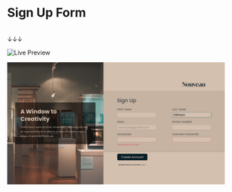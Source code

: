 # Sign Up Form
<br />
↓↓↓
<br />

![Live Preview](https://acdeguia.github.io/sign-up-form)

![Screenshot](https://github.com/acdeguia/sign-up-form/blob/main/images/Sign%20Up%20Form.png)